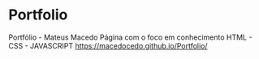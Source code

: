 # Portfolio
Portfólio - Mateus Macedo Página com o foco em conhecimento HTML - CSS - JAVASCRIPT
https://macedocedo.github.io/Portfolio/
